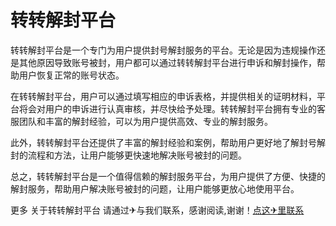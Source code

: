 # 转转解封平台

转转解封平台是一个专门为用户提供封号解封服务的平台。无论是因为违规操作还是其他原因导致账号被封，用户都可以通过转转解封平台进行申诉和解封操作，帮助用户恢复正常的账号状态。

在转转解封平台，用户可以通过填写相应的申诉表格，并提供相关的证明材料，平台将会对用户的申诉进行认真审核，并尽快给予处理。转转解封平台拥有专业的客服团队和丰富的解封经验，可以为用户提供高效、专业的解封服务。

此外，转转解封平台还提供了丰富的解封经验和案例，帮助用户更好地了解封号解封的流程和方法，让用户能够更快速地解决账号被封的问题。

总之，转转解封平台是一个值得信赖的解封服务平台，为用户提供了方便、快捷的解封服务，帮助用户解决账号被封的问题，让用户能够更放心地使用平台。

更多 关于转转解封平台 请通过✈与我们联系，感谢阅读,谢谢！[点这✈里联系](https://w.k02.cc)